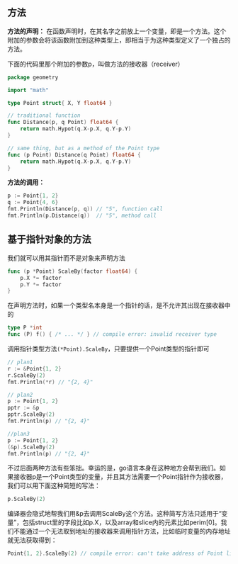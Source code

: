 ## 方法

**方法的声明：** 在函数声明时，在其名字之前放上一个变量，即是一个方法。这个附加的参数会将该函数附加到这种类型上，即相当于为这种类型定义了一个独占的方法。

下面的代码里那个附加的参数p，叫做方法的接收器（receiver）

```go
package geometry

import "math"

type Point struct{ X, Y float64 }

// traditional function
func Distance(p, q Point) float64 {
    return math.Hypot(q.X-p.X, q.Y-p.Y)
}

// same thing, but as a method of the Point type
func (p Point) Distance(q Point) float64 {
    return math.Hypot(q.X-p.X, q.Y-p.Y)
}
```

**方法的调用：**

```go
p := Point{1, 2}
q := Point{4, 6}
fmt.Println(Distance(p, q)) // "5", function call
fmt.Println(p.Distance(q))  // "5", method call
```



## 基于指针对象的方法

我们就可以用其指针而不是对象来声明方法

```go
func (p *Point) ScaleBy(factor float64) {
    p.X *= factor
    p.Y *= factor
}
```

在声明方法时，如果一个类型名本身是一个指针的话，是不允许其出现在接收器中的
```go
type P *int
func (P) f() { /* ... */ } // compile error: invalid receiver type
```

调用指针类型方法`(*Point).ScaleBy`，只要提供一个Point类型的指针即可

```go
// plan1
r := &Point{1, 2}
r.ScaleBy(2)
fmt.Println(*r) // "{2, 4}"

// plan2
p := Point{1, 2}
pptr := &p
pptr.ScaleBy(2)
fmt.Println(p) // "{2, 4}"

//plan3
p := Point{1, 2}
(&p).ScaleBy(2)
fmt.Println(p) // "{2, 4}"
```

不过后面两种方法有些笨拙。幸运的是，go语言本身在这种地方会帮到我们。如果接收器p是一个Point类型的变量，并且其方法需要一个Point指针作为接收器，我们可以用下面这种简短的写法：

```go
p.ScaleBy(2)
```

编译器会隐式地帮我们用&p去调用ScaleBy这个方法。这种简写方法只适用于“变量”，包括struct里的字段比如p.X，以及array和slice内的元素比如perim[0]。我们不能通过一个无法取到地址的接收器来调用指针方法，比如临时变量的内存地址就无法获取得到：

```go
Point{1, 2}.ScaleBy(2) // compile error: can't take address of Point literal
```


